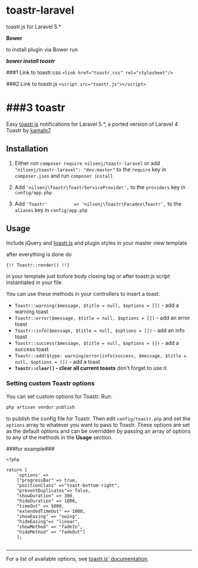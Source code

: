 # toastr-laravel
toastr.js for Laravel 5.*

**Bower**

to install plugin via Bower run

***bower install toastr***

###1
Link to toastr.css  ```<link href="toastr.css" rel="stylesheet"/>```

###2 
Link to toastr.js  ```<script src="toastr.js"></script>```


###3
toastr
======

Easy [toastr.js](http://codeseven.github.io/toastr/) notifications for Laravel 5.*, a ported version of Laravel 4 Toastr by [kamaln7](https://github.com/kamaln7/toastr)

Installation
------------

1. Either run `composer require nilsenj/toastr-laravel` 
or add `"nilsenj/toastr-laravel": "dev-master"` to the `require` key in `composer.json` and run `composer install`

2. Add `'nilsenj\Toastr\ToastrServiceProvider',` to the `providers` key in `config/app.php`
3. Add `'Toastr'          => 'nilsenj\Toastr\Facades\Toastr',` to the `aliases` key in `config/app.php`

Usage
-----

Include jQuery and [toastr.js](http://codeseven.github.io/toastr/) and plugin styles in your master view template  

after everything is done do
``` html
{!! Toastr::render() !!}
```
in your template just bofore body closing tag or after toastr.js script instantiated in your file.


You can use these methods in your controllers to insert a toast:
  - `Toastr::warning($message, $title = null, $options = [])` - add a warning toast
  - `Toastr::error($message, $title = null, $options = [])` - add an error toast
  - `Toastr::info($message, $title = null, $options = [])` - add an info toast
  - `Toastr::success($message, $title = null, $options = [])` - add a success toast
  - `Toastr::add($type: warning|error|info|success, $message, $title = null, $options = [])` - add a toast
  - **`Toastr::clear()` - clear all current toasts** don't forget to use it

### Setting custom Toastr options

You can set custom options for Toastr. Run:

``` php
php artisan vendor:publish
```

to publish the config file for Toastr. Then edit `config/toastr.php` and set the `options` array to whatever you want to pass to Toastr. These options are set as the default options and can be overridden by passing an array of options to any of the methods in the **Usage** section.

###for example###

```
<?php

return [
    'options' => 
    ["progressBar" => true,
    "positionClass" =>"toast-bottom-right",
    "preventDuplicates"=> false,
    "showDuration" => 300,
    "hideDuration" => 1000,
    "timeOut" => 5000,
    "extendedTimeOut" => 1000,
    "showEasing" => "swing",
    "hideEasing"=> "linear",
    "showMethod" => "fadeIn",
    "hideMethod" => "fadeOut"]
    ];
    
```

---
For a list of available options, see [toastr.js' documentation](http://codeseven.github.io/toastr/demo.html).
